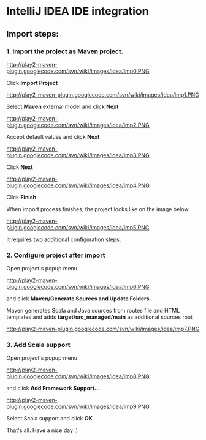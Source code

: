 # IntelliJ IDEA IDE integration #

## Import steps: ##

### 1. Import the project as Maven project. ###

http://play2-maven-plugin.googlecode.com/svn/wiki/images/idea/imp0.PNG

Click **Import Project**

http://play2-maven-plugin.googlecode.com/svn/wiki/images/idea/imp1.PNG

Select **Maven** external model and click **Next**

http://play2-maven-plugin.googlecode.com/svn/wiki/images/idea/imp2.PNG

Accept default values and click **Next**

http://play2-maven-plugin.googlecode.com/svn/wiki/images/idea/imp3.PNG

Click **Next**

http://play2-maven-plugin.googlecode.com/svn/wiki/images/idea/imp4.PNG

Click **Finish**

When import process finishes, the project looks like on the image below.

http://play2-maven-plugin.googlecode.com/svn/wiki/images/idea/imp5.PNG

It requires two additional configuration steps.

### 2. Configure project after import ###

Open project's popup menu

http://play2-maven-plugin.googlecode.com/svn/wiki/images/idea/imp6.PNG

and click **Maven/Generate Sources and Update Folders**

Maven generates Scala and Java sources from routes file and HTML templates and adds **target/src\_managed/main** as additional sources root

http://play2-maven-plugin.googlecode.com/svn/wiki/images/idea/imp7.PNG

### 3. Add Scala support ###

Open project's popup menu

http://play2-maven-plugin.googlecode.com/svn/wiki/images/idea/imp8.PNG

and click **Add Framework Support...**

http://play2-maven-plugin.googlecode.com/svn/wiki/images/idea/imp9.PNG

Select Scala support and click **OK**



That's all. Have a nice day :)